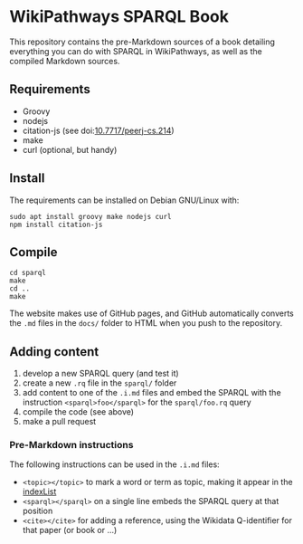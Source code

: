 # WikiPathways SPARQL Book

This repository contains the pre-Markdown sources of a book detailing
everything you can do with SPARQL in WikiPathways, as well as the
compiled Markdown sources.

## Requirements

- Groovy
- nodejs
- citation-js (see doi:[10.7717/peerj-cs.214](https://doi.org/10.7717/peerj-cs.214))
- make
- curl (optional, but handy)

## Install

The requirements can be installed on Debian GNU/Linux with:

```shell
sudo apt install groovy make nodejs curl
npm install citation-js
```

## Compile

```shell
cd sparql
make
cd ..
make
```

The website makes use of GitHub pages, and GitHub automatically converts
the `.md` files in the `docs/` folder to HTML when you push to the repository.

## Adding content

1. develop a new SPARQL query (and test it)
2. create a new `.rq` file in the `sparql/` folder
3. add content to one of the `.i.md` files and embed the SPARQL
   with the instruction `<sparql>foo</sparql>` for the `sparql/foo.rq` query
4. compile the code (see above)
5. make a pull request

### Pre-Markdown instructions

The following instructions can be used in the `.i.md` files:

- `<topic></topic>` to mark a word or term as topic, making it appear in the
  [indexList](docs/indexList.md)
- `<sparql></sparql>` on a single line embeds the SPARQL query at that position
- `<cite></cite>` for adding a reference, using the Wikidata Q-identifier for
  that paper (or book or ...)
